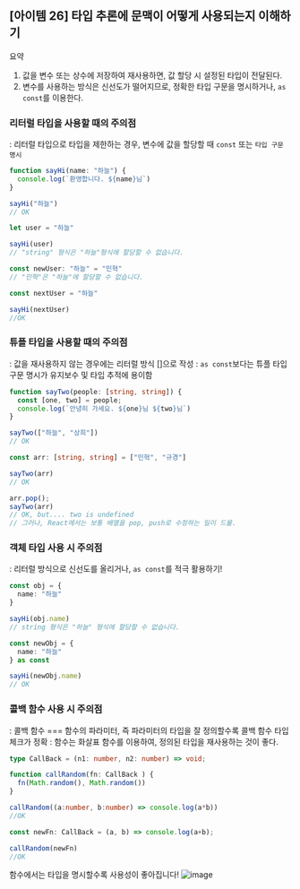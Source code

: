 ## [아이템 26] 타입 추론에 문맥이 어떻게 사용되는지 이해하기 
요약
1. 값을 변수 또는 상수에 저장하여 재사용하면, 값 할당 시 설정된 타입이 전달된다.
2. 변수를 사용하는 방식은 신선도가 떨어지므로, 정확한 타입 구문을 명시하거나, `as const`를 이용한다.

### 리터럴 타입을 사용할 때의 주의점
: 리터럴 타입으로 타입을 제한하는 경우, 변수에 값을 할당할 때 `const` 또는 `타입 구문 명시`
```ts
function sayHi(name: "하늘") {
  console.log(`환영합니다. ${name}님`)
}

sayHi("하늘")
// OK

let user = "하늘"

sayHi(user)
// "string" 형식은 "하늘"형식에 할당할 수 없습니다.

const newUser: "하늘" = "민혁"
// "민혁"은 "하늘"에 할당할 수 없습니다.

const nextUser = "하늘"

sayHi(nextUser)
//OK 
```

### 튜플 타입을 사용할 때의 주의점
: 값을 재사용하지 않는 경우에는 리터럴 방식 []으로 작성
: `as const`보다는 튜플 타입 구문 명시가 유지보수 및 타입 추적에 용이함
```ts
function sayTwo(people: [string, string]) {
  const [one, two] = people;
  console.log(`안녕히 가세요. ${one}님 ${two}님`)
}

sayTwo(["하늘", "상희"])
// OK

const arr: [string, string] = ["민혁", "규경"]

sayTwo(arr)
// OK

arr.pop();
sayTwo(arr)
// OK, but.... two is undefined
// 그러나, React에서는 보통 배열을 pop, push로 수정하는 일이 드묾.
```

### 객체 타입 사용 시 주의점
: 리터럴 방식으로 신선도를 올리거나, `as const`를 적극 활용하기!
```ts
const obj = {
  name: "하늘"
}

sayHi(obj.name)
// string 형식은 "하늘" 형식에 할당할 수 없습니다.

const newObj = {
  name: "하늘"
} as const

sayHi(newObj.name)
// OK
```

### 콜백 함수 사용 시 주의점
: 콜백 함수 === 함수의 파라미터, 즉 파라미터의 타입을 잘 정의할수록 콜백 함수 타입 체크가 정확
: 함수는 화살표 함수를 이용하여, 정의된 타입을 재사용하는 것이 좋다.
```ts
type CallBack = (n1: number, n2: number) => void;

function callRandom(fn: CallBack ) {
  fn(Math.random(), Math.random())
}

callRandom((a:number, b:number) => console.log(a*b))
//OK

const newFn: CallBack = (a, b) => console.log(a+b);

callRandom(newFn)
//OK
```

함수에서는 타입을 명시할수록 사용성이 좋아집니다!
![image](https://github.com/code-itch/effective-typescript/assets/78120157/d2ee7660-6f15-4f64-bfdf-43ba30ec4fb8)


